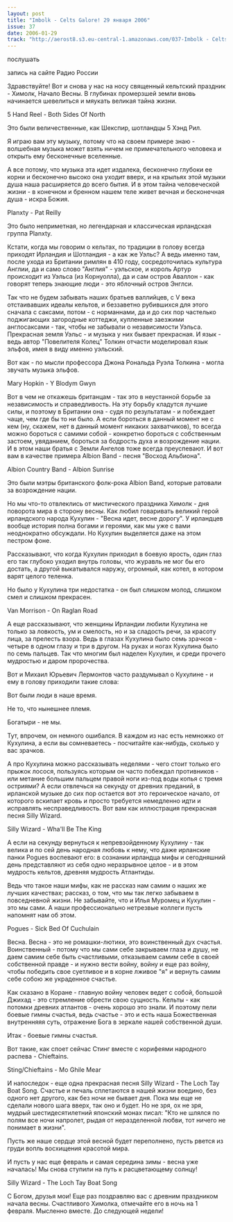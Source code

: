 ```yaml
---
layout: post
title: "Imbolk - Celts Galore! 29 января 2006"
issue: 37
date: 2006-01-29
track: "http://aerost8.s3.eu-central-1.amazonaws.com/037-Imbolk - Celts Galore!.mp3"
---
```


послушать

запись на сайте Радио России

Здравствуйте! Вот и снова у нас на носу священный кельтский праздник - Химолк, Начало Весны. В глубинах промерзшей земли вновь начинается шевелиться и мяукать великая тайна жизни.

5 Hand Reel - Both Sides Of North

Это были величественные, как Шекспир, шотландцы 5 Хэнд Рил.

Я играю вам эту музыку, потому что на своем примере знаю - волшебная музыка может взять ничем не примечательного человека и открыть ему бесконечные вселенные.

А все потому, что музыка эта идет издалека, бесконечно глубоки ее корни и бесконечно высоко она уходит вверх, и на крыльях этой музыки душа наша расширяется до всего бытия. И в этом тайна человеческой жизни - в конечном и бренном нашем теле живет вечная и бесконечная душа - искра Божия.

Planxty - Pat Reilly

Это было неприметная, но легендарная и классическая ирландская группа Planxty.

Кстати, когда мы говорим о кельтах, по традиции в голову всегда приходят Ирландия и Шотландия - а как же Уэльс? А ведь именно там, после ухода из Британии римлян в 410 году, сосредоточилась культура Англии, да и само слово "Англия" - уэльское, и король Артур происходит из Уэльса (из Корнуолла), да и сам остров Аваллон - как говорят теперь знающие люди - это яблочный остров Энглси.

Так что не будем забывать наших братьев валлийцев, с V века отстаивавших идеалы кельтов, и беззаветно рубившихся для этого сначала с саксами, потом - с норманнами, да и до сих пор частелько поджигающих загородные коттеджи, купленные заезжими англосаксами - так, чтобы не забывали о независимости Уэльса. Прекрасная земля Уэльс - и музыка у них бывает прекрасная. И язык - ведь автор "Повелителя Колец" Толкин отчасти моделировал язык эльфов, имея в виду именно уэльский.

Вот как - по мысли профессора Джона Рональда Руэла Толкина - могла звучать музыка эльфов.

Mary Hopkin - Y Blodym Gwyn

Вот в чем не откажешь британцам - так это в неустанной борьбе за независимость и справедливость. На эту борьбу кладутся лучшие силы, и поэтому в Британии она - судя по результатам - и побеждает чаще, чем где бы то ни было. А если бороться в данный момент не с кем (ну, скажем, нет в данный момент никаких захватчиков), то всегда можно бороться с самими собой - конкретно бороться с собственным застоем, увяданием, бороться за бодрость духа и возрождение нации. И в этом наши братья с Земли Ангелов тоже всегда преуспевают. И вот вам в качестве примера Albion Band - песня "Восход Альбиона".

Albion Country Band - Albion Sunrise

Это были мэтры британского фолк-рока Albion Band, которые ратовали за возрождение нации.

Но мы что-то отвлеклись от мистического праздника Химолк - дня поворота мира в сторону весны. Как любил говаривать великий герой ирландского народа Кухулин - "Весна идет, весне дорогу". У ирландцев вообще история полна богами и героями, как мы уже с вами неоднократно обсуждали. Но Кухулин выделяется даже на этом пестром фоне.

Рассказывают, что когда Кухулин приходил в боевую ярость, один глаз его так глубоко уходил внутрь головы, что журавль не мог бы его достать, а другой выкатывался наружу, огромный, как котел, в котором варят целого теленка.

Но было у Кухулина три недостатка - он был слишком молод, слишком смел и слишком прекрасен.

Van Morrison - On Raglan Road

А еще рассказывают, что женщины Ирландии любили Кухулина не только за ловкость, ум и смелость, но и за сладость речи, за красоту лица, за прелесть взора. Ведь в глазах Кухулина было семь зрачков - четыре в одном глазу и три в другом. На руках и ногах Кухулина было по семь пальцев. Так что многим был наделен Кухулин, и среди прочего мудростью и даром пророчества.

Вот и Михаил Юрьевич Лермонтов часто раздумывал о Кухулине - и ему в голову приходили такие слова:

Вот были люди в наше время.

Не то, что нынешнее племя.

Богатыри - не мы.

Тут, впрочем, он немного ошибался. В каждом из нас есть немножко от Кухулина, а если вы сомневаетесь - посчитайте как-нибудь, сколько у вас зрачков.

А про Кухулина можно рассказывать неделями - чего стоит только его прыжок лосося, пользуясь которым он часто побеждал противников - или метание большим пальцем правой ноги из-под воды копья с тремя остриями? А если отвлечься на секунду от древних преданий, в ирланской музыке до сих пор остается вот это героическое начало, от которого вскипает кровь и просто требуется немедленно идти и исправлять несправедливость. Вот вам как иллюстрация прекрасная песня Silly Wizard.

Silly Wizard - Wha'll Be The King

А если на секунду вернуться к непревзойденному Кухулину - так велика и по сей день народная любовь к нему, что даже ирланские панки Pogues воспевают его: в сознании ирландца мифы и сегодняшний день представляют из себя одно неразрывное целое - и в этом мудрость кельтов, древняя мудрость Атлантиды.

Ведь что такое наши мифы, как не рассказ нам самим о наших же лучших качествах; рассказ, о том, что мы так легко забываем в повседневной жизни. Не забывайте, что и Илья Муромец и Кухулин - это мы сами. А наши профессионально нетрезвые коллеги пусть напомнят нам об этом.

Pogues - Sick Bed Of Cuchulain

Весна. Весна - это не ромашки-лютики, это воинственный дух счастья. Воинственный - потому что мы сами себе закрываем глаза и душу, не даем самим себе быть счастливыми, отказываем самим себе в своей собственной правде - и нужно вести войну, войну и еще раз войну, чтобы победить свое суетливое и в корне лживое "я" и вернуть самим себе собою же украденное счастье.

Как сказано в Коране - главную войну человек ведет с собой, большой Джихад - это стремление обрести свою сущность. Кельты - как потомки древних атлантов - очень хорошо это знали. И поэтому пели боевые гимны счастья, ведь счастье - это и есть наша Божественная внутренняяя суть, отражение Бога в зеркале нашей собственной души.

Итак - боевые гимны счастья.

Вот такие, как споет сейчас Стинг вместе с корифеями народного распева - Chieftains.

Sting/Chieftains - Mo Ghile Mear

И напоследок - еще одна прекрасная песня Silly Wizard - The Loch Tay Boat Song. Счастье и печаль сплетаются в нашей жизни воедино, без одного нет другого, как без ночи не бывает дня. Пока мы еще не сделали нового шага вверх, так оно и будет. Но не зря, ох не зря, мудрый шестидесятилетний японский монах писал: "Кто не шлялся по полям все ночи напролет, рыдая от неразделенной любви, тот ничего не понимает в жизни".

Пусть же наше сердце этой весной будет переполнено, пусть рвется из груди вопль восхищения красотой мира.

И пусть у нас еще февраль и самая середина зимы - весна уже началась! Мы снова ступили на путь к расцветающему солнцу!

Silly Wizard - The Loch Tay Boat Song

С Богом, друзья мои! Еще раз поздравляю вас с древним праздником начала весны. Счастливого Химолка, отмечайте его в ночь на 1 февраля. Мысленно вместе. До следующей недели!
